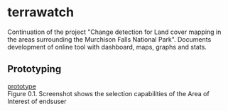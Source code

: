 # terrawatch
Continuation of the project "Change detection for Land cover mapping in the areas surrounding the Murchison Falls National Park". Documents development of online tool with dashboard, maps, graphs and stats.
## Prototyping
[prototype](prototype_screenshots/1.png "prototype")   
        Figure 0.1. Screenshot shows the selection capabilities of the Area of Interest of endsuser 
